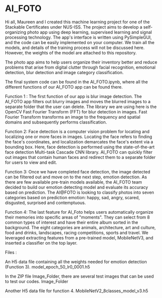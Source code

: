# AI_FOTO

Hi all, Maureen and I created this machine learning project for one of the Stackable Certificates under NUS-ISS. The project aims to develop a self-organizing photo app using deep learning, supervised learning and signal processing technology. The app's interface is written using PySimpleGUI, and the code can be easily implemented on your computer. We train all the models, and details of the training process will not be discussed here. However, the weights of the model are attached to this repository.

The photo app aims to help users organize their inventory better and reduce problems that arise from digital clutter through facial recognition, emotional detection, blur detection and image category classification.

The final system code can be found in the AI_FOTO.ipynb, where all the different functions of our AI_FOTO app can be found there. 

Function 1 : 
The first function of our app is blur image detection. The AI_FOTO app filters out blurry images and moves the blurred images to a separate folder that the user can delete. The library we are using here is the OpenCV Fast Fourier Transform (FFT) for blur detection in images. Fast Fourier Transform transforms an image to the frequency and spatial domains and subsequently performs classification.

Function 2:
Face detection is a computer vision problem for locating and localizing one or more faces in images. Locating the face refers to finding the face's coordinates, and localization demarcates the face's extent via a bounding box. Here, face detection is performed using the state-of-the-art face detection Multi-task Cascade CNN library. AI_FOTO can quickly filter out images that contain human faces and redirect them to a separate folder for users to view and edit.

Function 3: 
Once we have completed face detection, the image detected can be filtered out and move on to the next step, emotion detection. As there are few available pre-train models available, the AI_FOTO team decided to build our emotion detecting model and evaluate its accuracy based on prediction. The AI@FOTO is looking to classify photos into seven categories based on prediction emotion: happy, sad, angry, scared, disgusted, surprised and contemptuous. 

Function 4: 
The last feature for AI_Foto helps users automatically organize their memories into specific areas of "moments". They can select from 8 common types of interest and have their entire album sorted in the background. The eight categories are animals, architecture, art and culture, food and drinks, landscapes, racing competitions, sports and travel.
We leveraged extracting features from a pre-trained model, MobileNetV3, and inserted a classifier on the top layer. 

Files :

An H5 data file containing all the weights needed for emotion detection (Function 3).
model_epoch_50_lr0_0001.h5

In the ZIP file Image_Folder, there are several test images that can be used to test our codes. 
Image_Folder

Another H5 data file for function 4.
MobileNetV2_8classes_model_v3.h5

